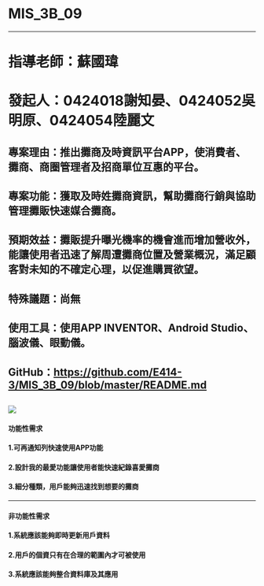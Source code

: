 # MIS_3B_09
--- 
# 指導老師：蘇國瑋
# 發起人：0424018謝知晏、0424052吳明原、0424054陸麗文
## 專案理由：推出攤商及時資訊平台APP，使消費者、攤商、商圈管理者及招商單位互惠的平台。
## 專案功能：獲取及時姓攤商資訊，幫助攤商行銷與協助管理攤販快速媒合攤商。
## 預期效益：攤販提升曝光機率的機會進而增加營收外，能讓使用者迅速了解周遭攤商位置及營業概況，滿足顧客對未知的不確定心理，以促進購買欲望。
## 特殊議題：尚無
## 使用工具：使用APP INVENTOR、Android Studio、腦波儀、眼動儀。
## GitHub：https://github.com/E414-3/MIS_3B_09/blob/master/README.md

![](22251336_1645907755461788_361541236_o.jpg)
---
#### 功能性需求
#### 1.可再通知列快速使用APP功能
#### 2.設計我的最愛功能讓使用者能快速紀錄喜愛攤商
#### 3.細分種類，用戶能夠迅速找到想要的攤商
---
#### 非功能性需求
#### 1.系統應該能夠即時更新用戶資料
#### 2.用戶的個資只有在合理的範圍內才可被使用
#### 3.系統應該能夠整合資料庫及其應用
